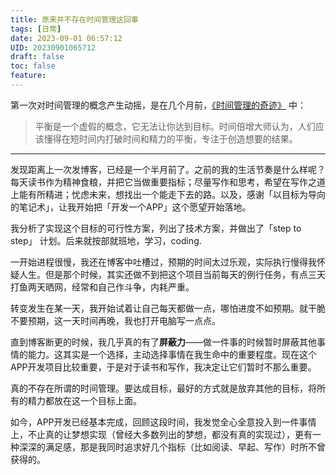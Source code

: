 ```yaml
---
title: 原来并不存在时间管理这回事
tags: [日常]
date: 2023-09-01 06:57:12
UID: 20230901065712
draft: false
toc: false
feature: 
---
```


第一次对时间管理的概念产生动摇，是在几个月前，[《时间管理的奇迹》](https://lillianwho.com/posts/reading/book-isbn-9787208081178/) 中：

> 平衡是一个虚假的概念，它无法让你达到目标。时间倍增大师认为，人们应该懂得在短时间内打破时间和精力的平衡，专注于创造想要的结果。

<!--more-->

---

发现距离上一次发博客，已经是一个半月前了。之前的我的生活节奏是什么样呢？每天读书作为精神食粮，并把它当做重要指标；尽量写作和思考，希望在写作之道上能有所精进；忧虑未来，想找出一个能走下去的路。以及，感谢「以目标为导向的笔记术」，让我开始把「开发一个APP」这个愿望开始落地。

我分析了实现这个目标的可行性方案，列出了技术方案，并做出了「step to step」 计划。后来就按部就班地，学习，coding.

一开始进程很慢，我还在博客中吐槽过，预期的时间太过乐观，实际执行慢得我怀疑人生。但是那个时候，其实还做不到把这个项目当前每天的例行任务，有点三天打鱼两天晒网，经常和自己作斗争，内耗严重。

转变发生在某一天，我开始试着让自己每天都做一点，哪怕进度不如预期。就干脆不要预期，这一天时间再晚，我也打开电脑写一点点。

直到博客断更的时候，我几乎真的有了**屏蔽力**——做一件事的时候暂时屏蔽其他事情的能力。这其实是一个选择，主动选择事情在我生命中的重要程度。现在这个APP开发项目比较重要，于是对于读书和写作，我决定让它们暂时不那么重要。

真的不存在所谓的时间管理。要达成目标，最好的方式就是放弃其他的目标，将所有的精力都放在这一个目标上面。

如今，APP开发已经基本完成，回顾这段时间，我发觉全心全意投入到一件事情上，不止真的让梦想实现（曾经大多数列出的梦想，都没有真的实现过），更有一种深深的满足感，那是我同时追求好几个指标（比如阅读、早起、写作）时所不曾获得的。